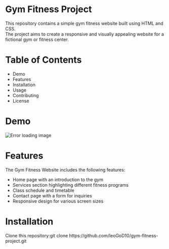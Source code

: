 <h1>Gym Fitness Project</h1>
<p>This repository contains a simple gym fitness website built using HTML and CSS.<br> The project aims to create a responsive and visually appealing website for a fictional gym or fitness center.</p>
<h1>Table of Contents</h1>
<ul>  
 <li>Demo</li>
 <li>Features</li>
 <li>Installation</li>
 <li>Usage</li>
 <li>Contributing</li>
 <li>License</li>
</ul>
<h1>Demo</h1>
<img src="https://media.licdn.com/dms/image/v2/D5622AQGM5hWuilJWoQ/feedshare-shrink_2048_1536/feedshare-shrink_2048_1536/0/1727192369006?e=1730332800&v=beta&t=0ozQjur_2HbOb7Qtq2TeUh1h_zFCDVHfhYEYagyE9xo" alt="Error loading image">
<h1>Features</h1>
<p>The Gym Fitness Website includes the following features:</p>
<ul>
 <li>Home page with an introduction to the gym</li>
 <li>Services section highlighting different fitness programs</li>
 <li>Class schedule and timetable</li>
 <li>Contact page with a form for inquiries</li>
 <li>Responsive design for various screen sizes</li>
</ul>
<h1>Installation</h1>
<p>Clone this repository:git clone https://github.com/leoGoD10/gym-fitness-project.git</p>
